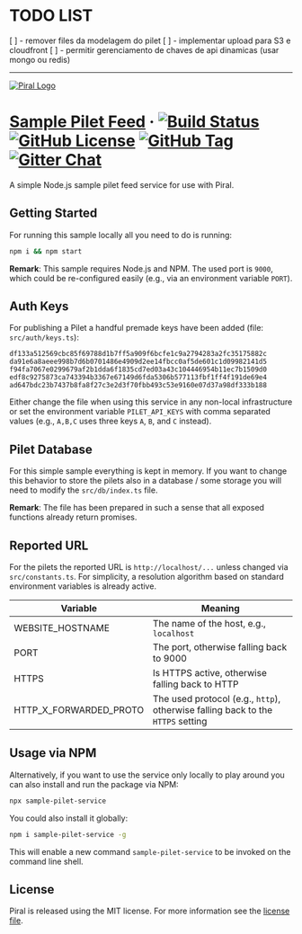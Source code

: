 # TODO LIST

[ ] - remover files da modelagem do pilet
[ ] - implementar upload para S3 e cloudfront
[ ] - permitir gerenciamento de chaves de api dinamicas (usar mongo ou redis)

--------------------------------------------

[![Piral Logo](https://github.com/smapiot/piral/raw/master/docs/assets/logo.png)](https://piral.io)

# [Sample Pilet Feed](https://piral.io) &middot; [![Build Status](https://smapiot.visualstudio.com/piral/_apis/build/status/smapiot.sample-pilet-service?branchName=master)](https://smapiot.visualstudio.com/piral/_build/latest?definitionId=14&branchName=master) [![GitHub License](https://img.shields.io/badge/license-MIT-blue.svg)](https://github.com/smapiot/piral/blob/master/LICENSE) [![GitHub Tag](https://img.shields.io/github/tag/smapiot/piral.svg)](https://github.com/smapiot/piral/releases) [![Gitter Chat](https://badges.gitter.im/gitterHQ/gitter.png)](https://gitter.im/piral-io/community)

A simple Node.js sample pilet feed service for use with Piral.

## Getting Started

For running this sample locally all you need to do is running:

```sh
npm i && npm start
```

**Remark**: This sample requires Node.js and NPM. The used port is `9000`, which could be re-configured easily (e.g., via an environment variable `PORT`).

## Auth Keys

For publishing a Pilet a handful premade keys have been added (file: `src/auth/keys.ts`):

```plain
df133a512569cbc85f69788d1b7ff5a909f6bcfe1c9a2794283a2fc35175882c
da91e6a8aeee998b7d6b0701486e4909d2ee14fbcc0af5de601c1d09982141d5
f94fa7067e0299679af2b1dda6f1835cd7ed03a43c104446954b11ec7b1509d0
edf8c9275873ca743394b3367e67149d6fda5306b577113fbf1ff4f191de69e4
ad647bdc23b7437b8fa8f27c3e2d3f70fbb493c53e9160e07d37a98df333b188
```

Either change the file when using this service in any non-local infrastructure or set the environment variable `PILET_API_KEYS` with comma separated values (e.g., `A,B,C` uses three keys `A`, `B`, and `C` instead).

## Pilet Database

For this simple sample everything is kept in memory. If you want to change this behavior to store the pilets also in a database / some storage you will need to modify the `src/db/index.ts` file.

**Remark**: The file has been prepared in such a sense that all exposed functions already return promises.

## Reported URL

For the pilets the reported URL is `http://localhost/...` unless changed via `src/constants.ts`. For simplicity, a resolution algorithm based on standard environment variables is already active.

| Variable               | Meaning                                                                         |
|------------------------|---------------------------------------------------------------------------------|
| WEBSITE_HOSTNAME       | The name of the host, e.g., `localhost`                                         |
| PORT                   | The port, otherwise falling back to 9000                                        |
| HTTPS                  | Is HTTPS active, otherwise falling back to HTTP                                 |
| HTTP_X_FORWARDED_PROTO | The used protocol (e.g., `http`), otherwise falling back to the `HTTPS` setting |

## Usage via NPM

Alternatively, if you want to use the service only locally to play around you can also install and run the package via NPM:

```sh
npx sample-pilet-service
```

You could also install it globally:

```sh
npm i sample-pilet-service -g
```

This will enable a new command `sample-pilet-service` to be invoked on the command line shell.

## License

Piral is released using the MIT license. For more information see the [license file](./LICENSE).
